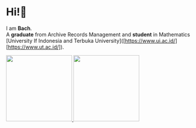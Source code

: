 # Hi!👋 
I am **Bach**.\
A **graduate** from Archive Records Management and **student** in Mathematics [University If Indonesia and Terbuka University]([https://www.ui.ac.id/] [https://www.ut.ac.id/]). <br>

<p align="left">
<a href="https://github.com/BachtiarM12">
  <img height="180em" src="https://github-readme-stats-eight-theta.vercel.app/api?username=ardlyansyahh&show_icons=true&theme=algolia&include_all_commits=true&count_private=true"/>
  <img height="180em" src="https://github-readme-stats-eight-theta.vercel.app/api/top-langs/?username=ardlyansyahh&layout=compact&langs_count=8&theme=algolia"/>
</a>
</p>
<!--
**ardlyansyahh/ardlyansyahh** is a ✨ _special_ ✨ repository because its `README.md` (this file) appears on your GitHub profile.

Here are some ideas to get you started:

- 🔭 I’m currently working on ...
- 🌱 I’m currently learning ...
- 👯 I’m looking to collaborate on ...
- 🤔 I’m looking for help with ...
- 💬 Ask me about ...
- 📫 How to reach me: ...
- 😄 Pronouns: ...
- ⚡ Fun fact: ...
-->
